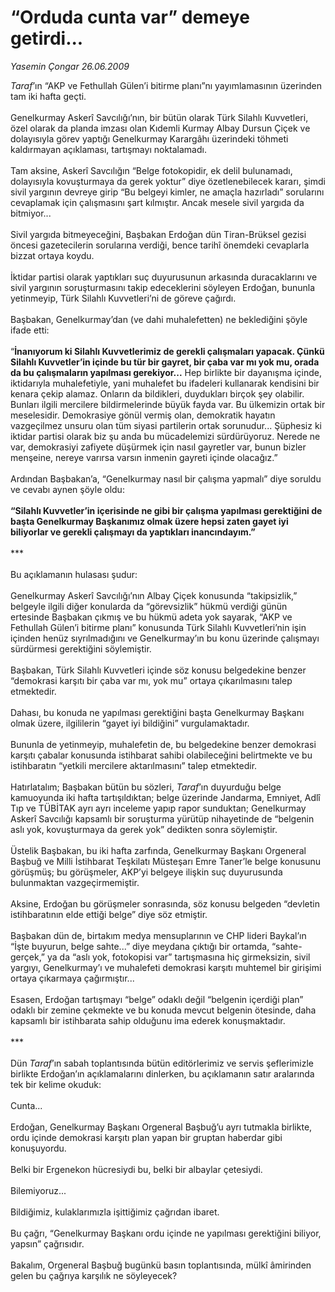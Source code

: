 # “Orduda cunta var” demeye getirdi...

*Yasemin Çongar 26.06.2009*

<div class="taraf_structure_2col_1zq">
<div class="margen_n">



 <p><i>Taraf</i>’ın “AKP ve Fethullah Gülen’i bitirme planı”nı yayımlamasının üzerinden tam iki hafta geçti. <br/><br/>Genelkurmay Askerî Savcılığı’nın, bir bütün olarak Türk Silahlı Kuvvetleri, özel olarak da planda imzası olan Kıdemli Kurmay Albay Dursun Çiçek ve dolayısıyla görev yaptığı Genelkurmay Karargâhı üzerindeki töhmeti kaldırmayan açıklaması, tartışmayı noktalamadı. <br/><br/>Tam aksine, Askerî Savcılığın “Belge fotokopidir, ek delil bulunamadı, dolayısıyla kovuşturmaya da gerek yoktur” diye özetlenebilecek kararı, şimdi sivil yargının devreye girip “Bu belgeyi kimler, ne amaçla hazırladı” sorularını cevaplamak için çalışmasını şart kılmıştır. Ancak mesele sivil yargıda da bitmiyor... <br/><br/>Sivil yargıda bitmeyeceğini, Başbakan Erdoğan dün Tiran-Brüksel gezisi öncesi gazetecilerin sorularına verdiği, bence tarihî önemdeki cevaplarla bizzat ortaya koydu. <br/><br/>İktidar partisi olarak yaptıkları suç duyurusunun arkasında duracaklarını ve sivil yargının soruşturmasını takip edeceklerini söyleyen Erdoğan, bununla yetinmeyip, Türk Silahlı Kuvvetleri’ni de göreve çağırdı. <br/><br/>Başbakan, Genelkurmay’dan (ve dahi muhalefetten) ne beklediğini şöyle ifade etti: <br/><br/>“<b>İnanıyorum ki Silahlı Kuvvetlerimiz de gerekli çalışmaları yapacak. Çünkü Silahlı Kuvvetler’in içinde bu tür bir gayret, bir çaba var mı yok mu, orada da bu çalışmaların yapılması gerekiyor...</b> Hep birlikte bir dayanışma içinde, iktidarıyla muhalefetiyle, yani muhalefet bu ifadeleri kullanarak kendisini bir kenara çekip alamaz. Onların da bildikleri, duydukları birçok şey olabilir. Bunları ilgili mercilere bildirmelerinde büyük fayda var. Bu ülkemizin ortak bir meselesidir. Demokrasiye gönül vermiş olan, demokratik hayatın vazgeçilmez unsuru olan tüm siyasi partilerin ortak sorunudur... Şüphesiz ki iktidar partisi olarak biz şu anda bu mücadelemizi sürdürüyoruz. Nerede ne var, demokrasiyi zafiyete düşürmek için nasıl gayretler var, bunun bizler menşeine, nereye varırsa varsın inmenin gayreti içinde olacağız.” <br/><br/>Ardından Başbakan’a, “Genelkurmay nasıl bir çalışma yapmalı” diye soruldu ve cevabı aynen şöyle oldu:<b> <br/><br/>“Silahlı Kuvvetler’in içerisinde ne gibi bir çalışma yapılması gerektiğini de başta Genelkurmay Başkanımız olmak üzere hepsi zaten gayet iyi biliyorlar ve gerekli çalışmayı da yaptıkları inancındayım.”</b> <br/><br/>*** <br/><br/>Bu açıklamanın hulasası şudur: <br/><br/>Genelkurmay Askerî Savcılığı’nın Albay Çiçek konusunda “takipsizlik,” belgeyle ilgili diğer konularda da “görevsizlik” hükmü verdiği günün ertesinde Başbakan çıkmış ve bu hükmü adeta yok sayarak, “AKP ve Fethullah Gülen’i bitirme planı” konusunda Türk Silahlı Kuvvetleri’nin işin içinden henüz sıyrılmadığını ve Genelkurmay’ın bu konu üzerinde çalışmayı sürdürmesi gerektiğini söylemiştir. <br/><br/>Başbakan, Türk Silahlı Kuvvetleri içinde söz konusu belgedekine benzer “demokrasi karşıtı bir çaba var mı, yok mu” ortaya çıkarılmasını talep etmektedir. <br/><br/>Dahası, bu konuda ne yapılması gerektiğini başta Genelkurmay Başkanı olmak üzere, ilgililerin “gayet iyi bildiğini” vurgulamaktadır. <br/><br/>Bununla de yetinmeyip, muhalefetin de, bu belgedekine benzer demokrasi karşıtı çabalar konusunda istihbarat sahibi olabileceğini belirtmekte ve bu istihbaratın “yetkili mercilere aktarılmasını” talep etmektedir. <br/><br/>Hatırlatalım; Başbakan bütün bu sözleri, <i>Taraf</i>’ın duyurduğu belge kamuoyunda iki hafta tartışıldıktan; belge üzerinde Jandarma, Emniyet, Adlî Tıp ve TÜBİTAK ayrı ayrı inceleme yapıp rapor sunduktan; Genelkurmay Askerî Savcılığı kapsamlı bir soruşturma yürütüp nihayetinde de “belgenin aslı yok, kovuşturmaya da gerek yok” dedikten sonra söylemiştir. <br/><br/>Üstelik Başbakan, bu iki hafta zarfında, Genelkurmay Başkanı Orgeneral Başbuğ ve Milli İstihbarat Teşkilatı Müsteşarı Emre Taner’le belge konusunu görüşmüş; bu görüşmeler, AKP’yi belgeye ilişkin suç duyurusunda bulunmaktan vazgeçirmemiştir. <br/><br/>Aksine, Erdoğan bu görüşmeler sonrasında, söz konusu belgeden “devletin istihbaratının elde ettiği belge” diye söz etmiştir. <br/><br/>Başbakan dün de, birtakım medya mensuplarının ve CHP lideri Baykal’ın “İşte buyurun, belge sahte...” diye meydana çıktığı bir ortamda, “sahte-gerçek,” ya da “aslı yok, fotokopisi var” tartışmasına hiç girmeksizin, sivil yargıyı, Genelkurmay’ı ve muhalefeti demokrasi karşıtı muhtemel bir girişimi ortaya çıkarmaya çağırmıştır... <br/><br/>Esasen, Erdoğan tartışmayı “belge” odaklı değil “belgenin içerdiği plan” odaklı bir zemine çekmekte ve bu konuda mevcut belgenin ötesinde, daha kapsamlı bir istihbarata sahip olduğunu ima ederek konuşmaktadır. <br/><br/>*** <br/><br/>Dün <i>Taraf</i>’ın sabah toplantısında bütün editörlerimiz ve servis şeflerimizle birlikte Erdoğan’ın açıklamalarını dinlerken, bu açıklamanın satır aralarında tek bir kelime okuduk: <br/><br/>Cunta... <br/><br/>Erdoğan, Genelkurmay Başkanı Orgeneral Başbuğ’u ayrı tutmakla birlikte, ordu içinde demokrasi karşıtı plan yapan bir gruptan haberdar gibi konuşuyordu. <br/><br/>Belki bir Ergenekon hücresiydi bu, belki bir albaylar çetesiydi. <br/><br/>Bilemiyoruz... <br/><br/>Bildiğimiz, kulaklarımızla işittiğimiz çağrıdan ibaret. <br/><br/>Bu çağrı, “Genelkurmay Başkanı ordu içinde ne yapılması gerektiğini biliyor, yapsın” çağrısıdır. <br/><br/>Bakalım, Orgeneral Başbuğ bugünkü basın toplantısında, mülkî âmirinden gelen bu çağrıya karşılık ne söyleyecek?</p>
<br/>
<br/>
<br/>



<br/>


<div id="taraf_not">
</div>

</div>


</div>
